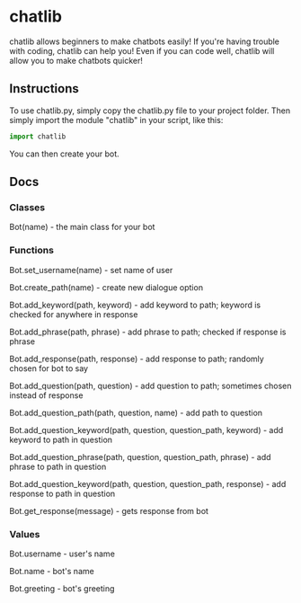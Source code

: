 # chatlib

chatlib allows beginners to make chatbots easily! If you're having trouble with coding, chatlib can help you! Even if you can code well, chatlib will allow you to make chatbots quicker!

## Instructions

To use chatlib.py, simply copy the chatlib.py file to your project folder. Then simply import the module "chatlib" in your script, like this:

```python
import chatlib
```

You can then create your bot.

## Docs

### Classes

Bot(name) - the main class for your bot


### Functions

Bot.set_username(name) - set name of user

Bot.create_path(name) - create new dialogue option

Bot.add_keyword(path, keyword) - add keyword to path; keyword is checked for anywhere in response

Bot.add_phrase(path, phrase) - add phrase to path; checked if response is phrase

Bot.add_response(path, response) - add response to path; randomly chosen for bot to say

Bot.add_question(path, question) - add question to path; sometimes chosen instead of response

Bot.add_question_path(path, question, name) - add path to question

Bot.add_question_keyword(path, question, question_path, keyword) - add keyword to path in question

Bot.add_question_phrase(path, question, question_path, phrase) - add phrase to path in question

Bot.add_question_keyword(path, question, question_path, response) - add response to path in question

Bot.get_response(message) - gets response from bot


### Values

Bot.username - user's name

Bot.name - bot's name

Bot.greeting - bot's greeting
